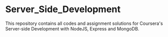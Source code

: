 # Server_Side_Development
This repository contains all codes and assignment solutions for Coursera's Server-side Development with NodeJS, Express and MongoDB.
